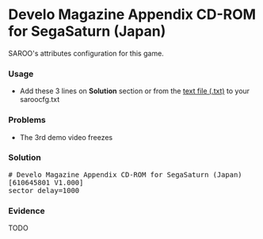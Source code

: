 # Develo Magazine Appendix CD-ROM for SegaSaturn (Japan)

SAROO's attributes configuration for this game.

### Usage

- Add these 3 lines on **Solution** section or from the [text file (.txt)](./config.txt) to your saroocfg.txt

### Problems

- The 3rd demo video freezes

### Solution

<pre># Develo Magazine Appendix CD-ROM for SegaSaturn (Japan)
[610645801 V1.000]
sector_delay=1000</pre>

### Evidence

TODO

<!-- [![](https://img.youtube.com/vi/eJfiS83xyk0/0.jpg)](https://youtu.be/eJfiS83xyk0) -->
